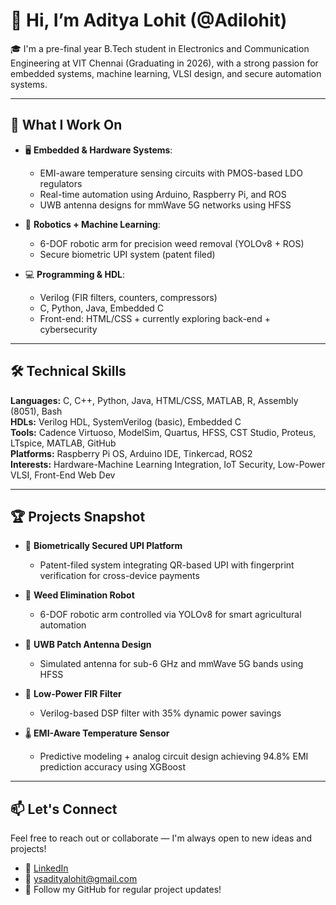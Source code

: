 # 👋 Hi, I’m Aditya Lohit (@Adilohit)

🎓 I'm a pre-final year B.Tech student in Electronics and Communication Engineering at VIT Chennai (Graduating in 2026), with a strong passion for embedded systems, machine learning, VLSI design, and secure automation systems.

---

## 🔧 What I Work On

- 🖥️ **Embedded & Hardware Systems**:  
  - EMI-aware temperature sensing circuits with PMOS-based LDO regulators  
  - Real-time automation using Arduino, Raspberry Pi, and ROS  
  - UWB antenna designs for mmWave 5G networks using HFSS  

- 🤖 **Robotics + Machine Learning**:  
  - 6-DOF robotic arm for precision weed removal (YOLOv8 + ROS)  
  - Secure biometric UPI system (patent filed)  

- 💻 **Programming & HDL**:  
  - Verilog (FIR filters, counters, compressors)  
  - C, Python, Java, Embedded C  
  - Front-end: HTML/CSS + currently exploring back-end + cybersecurity  

---

## 🛠 Technical Skills

**Languages:** C, C++, Python, Java, HTML/CSS, MATLAB, R, Assembly (8051), Bash  
**HDLs:** Verilog HDL, SystemVerilog (basic), Embedded C  
**Tools:** Cadence Virtuoso, ModelSim, Quartus, HFSS, CST Studio, Proteus, LTspice, MATLAB, GitHub  
**Platforms:** Raspberry Pi OS, Arduino IDE, Tinkercad, ROS2  
**Interests:** Hardware-Machine Learning Integration, IoT Security, Low-Power VLSI, Front-End Web Dev

---

## 🏆 Projects Snapshot

- 🔐 **Biometrically Secured UPI Platform**  
  - Patent-filed system integrating QR-based UPI with fingerprint verification for cross-device payments

- 🤖 **Weed Elimination Robot**  
  - 6-DOF robotic arm controlled via YOLOv8 for smart agricultural automation

- 📡 **UWB Patch Antenna Design**  
  - Simulated antenna for sub-6 GHz and mmWave 5G bands using HFSS

- 🔁 **Low-Power FIR Filter**  
  - Verilog-based DSP filter with 35% dynamic power savings

- 🌡️ **EMI-Aware Temperature Sensor**  
  - Predictive modeling + analog circuit design achieving 94.8% EMI prediction accuracy using XGBoost

---

## 📫 Let's Connect

Feel free to reach out or collaborate — I'm always open to new ideas and projects!

- 🔗 [LinkedIn](https://www.linkedin.com/in/y-s-aditya-lohit-2481b9240/)
- 📧 ysadityalohit@gmail.com  
- 🌱 Follow my GitHub for regular project updates!


<!---
Adilohit/Adilohit is a ✨ special ✨ repository because its `README.md` (this file) appears on your GitHub profile.
You can click the Preview link to take a look at your changes.
--->
